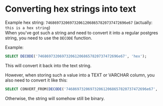 # Converting hex strings into text

Example hex string: `7468697320697320612068657820737472696e67` (actually: `this is a hex string`)  
When you've got such a string and need to convert it into a regular postgres string, you need
to use the `DECODE` function.

Example:
```sql
SELECT DECODE('7468697320697320612068657820737472696e67', 'hex');
```

This will convert it back into the text string.

However, when storing such a value into a TEXT or VARCHAR column, you also need to
convert it like this:
```sql
SELECT CONVERT_FROM(DECODE('7468697320697320612068657820737472696e67', 'hex'), 'UTF8');
```

Otherwise, the string will somehow still be binary.
